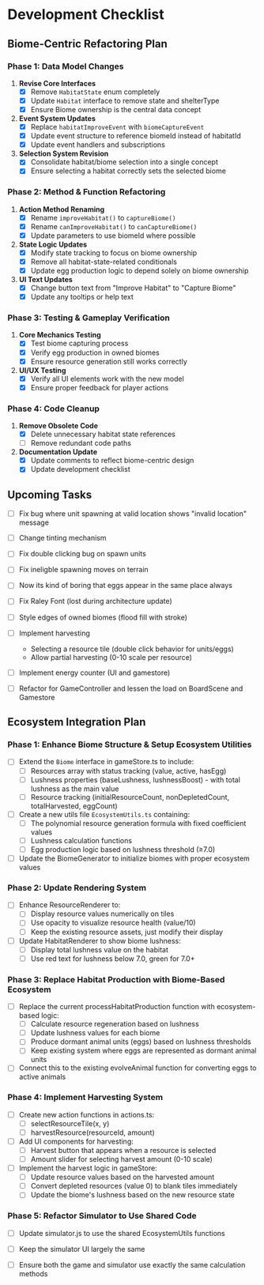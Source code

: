 # Development Checklist

## Biome-Centric Refactoring Plan

### Phase 1: Data Model Changes
1. **Revise Core Interfaces**
   - [x] Remove `HabitatState` enum completely
   - [x] Update `Habitat` interface to remove state and shelterType
   - [x] Ensure Biome ownership is the central data concept

2. **Event System Updates**
   - [x] Replace `habitatImproveEvent` with `biomeCaptureEvent`
   - [x] Update event structure to reference biomeId instead of habitatId
   - [x] Update event handlers and subscriptions

3. **Selection System Revision**
   - [x] Consolidate habitat/biome selection into a single concept
   - [x] Ensure selecting a habitat correctly sets the selected biome

### Phase 2: Method & Function Refactoring
1. **Action Method Renaming**
   - [x] Rename `improveHabitat()` to `captureBiome()`
   - [x] Rename `canImproveHabitat()` to `canCaptureBiome()`
   - [x] Update parameters to use biomeId where possible

2. **State Logic Updates**
   - [x] Modify state tracking to focus on biome ownership
   - [x] Remove all habitat-state-related conditionals
   - [x] Update egg production logic to depend solely on biome ownership

3. **UI Text Updates**
   - [x] Change button text from "Improve Habitat" to "Capture Biome"
   - [x] Update any tooltips or help text

### Phase 3: Testing & Gameplay Verification
1. **Core Mechanics Testing**
   - [x] Test biome capturing process
   - [x] Verify egg production in owned biomes
   - [x] Ensure resource generation still works correctly

2. **UI/UX Testing**
   - [x] Verify all UI elements work with the new model
   - [x] Ensure proper feedback for player actions

### Phase 4: Code Cleanup
1. **Remove Obsolete Code**
   - [x] Delete unnecessary habitat state references
   - [ ] Remove redundant code paths

2. **Documentation Update**
   - [x] Update comments to reflect biome-centric design
   - [x] Update development checklist

## Upcoming Tasks
- [ ] Fix bug where unit spawning at valid location shows "invalid location" message
- [ ] Change tinting mechanism
- [ ] Fix double clicking bug on spawn units
- [ ] Fix ineligble spawning moves on terrain
- [ ] Now its kind of boring that eggs appear in the same place always
- [ ] Fix Raley Font (lost during architecture update)
- [ ] Style edges of owned biomes (flood fill with stroke)

- [ ] Implement harvesting
    - Selecting a resource tile (double click behavior for units/eggs)
     - Allow partial harvesting (0-10 scale per resource)
    
- [ ] Implement energy counter (UI and gamestore)

- [ ] Refactor for GameController and lessen the load on BoardScene and Gamestore




## Ecosystem Integration Plan

### Phase 1: Enhance Biome Structure & Setup Ecosystem Utilities
- [ ] Extend the `Biome` interface in gameStore.ts to include:
  - [ ] Resources array with status tracking (value, active, hasEgg)
  - [ ] Lushness properties (baseLushness, lushnessBoost) - with total lushness as the main value
  - [ ] Resource tracking (initialResourceCount, nonDepletedCount, totalHarvested, eggCount)

- [ ] Create a new utils file `EcosystemUtils.ts` containing:
  - [ ] The polynomial resource generation formula with fixed coefficient values
  - [ ] Lushness calculation functions
  - [ ] Egg production logic based on lushness threshold (≥7.0)

- [ ] Update the BiomeGenerator to initialize biomes with proper ecosystem values

### Phase 2: Update Rendering System
- [ ] Enhance ResourceRenderer to:
  - [ ] Display resource values numerically on tiles
  - [ ] Use opacity to visualize resource health (value/10)
  - [ ] Keep the existing resource assets, just modify their display

- [ ] Update HabitatRenderer to show biome lushness:
  - [ ] Display total lushness value on the habitat
  - [ ] Use red text for lushness below 7.0, green for 7.0+

### Phase 3: Replace Habitat Production with Biome-Based Ecosystem
- [ ] Replace the current processHabitatProduction function with ecosystem-based logic:
  - [ ] Calculate resource regeneration based on lushness
  - [ ] Update lushness values for each biome
  - [ ] Produce dormant animal units (eggs) based on lushness thresholds
  - [ ] Keep existing system where eggs are represented as dormant animal units

- [ ] Connect this to the existing evolveAnimal function for converting eggs to active animals

### Phase 4: Implement Harvesting System
- [ ] Create new action functions in actions.ts:
  - [ ] selectResourceTile(x, y)
  - [ ] harvestResource(resourceId, amount)

- [ ] Add UI components for harvesting:
  - [ ] Harvest button that appears when a resource is selected
  - [ ] Amount slider for selecting harvest amount (0-10 scale)

- [ ] Implement the harvest logic in gameStore:
  - [ ] Update resource values based on the harvested amount
  - [ ] Convert depleted resources (value 0) to blank tiles immediately
  - [ ] Update the biome's lushness based on the new resource state

### Phase 5: Refactor Simulator to Use Shared Code
- [ ] Update simulator.js to use the shared EcosystemUtils functions
- [ ] Keep the simulator UI largely the same
- [ ] Ensure both the game and simulator use exactly the same calculation methods


